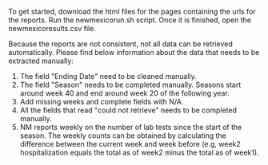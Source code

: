 To get started, download the html files for the pages containing the urls for the reports. Run the newmexicorun.sh script. Once it is finished, open the newmexicoresults.csv file.

Because the reports are not consistent, not all data can be retrieved automatically. Please find below information about the data that needs to be extracted manually:

1. The field "Ending Date" need to be cleaned manually.
2. The field "Season" needs to be completed manually. Seasons start around week 40 and end around week 20 of the following year.
3. Add missing weeks and complete fields with N/A.
4. All the fields that read "could not retrieve" needs to be completed manually.
6. NM reports weekly on the number of lab tests since the start of the season. The weekly counts can be obtained by calculating the difference between the current week and week before (e.g, week2 hospitalization equals the total as of week2 minus the total as of week1).

